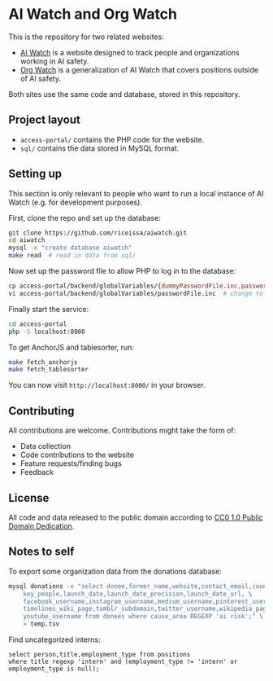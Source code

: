 # AI Watch and Org Watch

This is the repository for two related websites:

* [AI Watch](https://aiwatch.issarice.com/) is a website designed to track people and organizations working in AI
safety.
* [Org Watch](https://orgwatch.issarice.com/) is a generalization of AI Watch
that covers positions outside of AI safety.

Both sites use the same code and database, stored in this repository.

## Project layout

- `access-portal/` contains the PHP code for the website.
- `sql/` contains the data stored in MySQL format.

## Setting up

This section is only relevant to people who want to run a local instance of AI
Watch (e.g. for development purposes).

First, clone the repo and set up the database:

```bash
git clone https://github.com/riceissa/aiwatch.git
cd aiwatch
mysql -e "create database aiwatch"
make read  # read in data from sql/
```

Now set up the password file to allow PHP to log in to the database:

```bash
cp access-portal/backend/globalVariables/{dummyPasswordFile.inc,passwordFile.inc}
vi access-portal/backend/globalVariables/passwordFile.inc  # change to add database login info
```

Finally start the service:

```bash
cd access-portal
php -S localhost:8000
```

To get AnchorJS and tablesorter, run:

```bash
make fetch_anchorjs
make fetch_tablesorter
```

You can now visit `http://localhost:8000/` in your browser.

## Contributing

All contributions are welcome.  Contributions might take the form of:

- Data collection
- Code contributions to the website
- Feature requests/finding bugs
- Feedback

## License

All code and data released to the public domain according to
[CC0 1.0 Public Domain Dedication](https://creativecommons.org/publicdomain/zero/1.0/).

## Notes to self

To export some organization data from the donations database:

```bash
mysql donations -e "select donee,former_name,website,contact_email,country, \
    key_people,launch_date,launch_date_precision,launch_date_url, \
    facebook_username,instagram_username,medium_username,pinterest_username, \
    timelines_wiki_page,tumblr_subdomain,twitter_username,wikipedia_page, \
    youtube_username from donees where cause_area REGEXP 'ai risk';" \
    > temp.tsv
```

Find uncategorized interns:

```mysql
select person,title,employment_type from positions
where title regexp 'intern' and (employment_type != 'intern' or employment_type is null);
```
